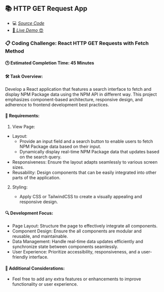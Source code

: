 ## 📚 HTTP GET Request App

- 💻 [_Source Code_](/src/Projects/Http-Get-Request/)
- [🚀 _Live Demo_ 😍](https://reactjs-projects-app.netlify.app/http-get-request)

### 📋 Coding Challenge: React HTTP GET Requests with Fetch Method

#### 🕒 Estimated Completion Time: 45 Minutes

#### 🛠️ Task Overview:

Develop a React application that features a search interface to fetch and display NPM Package data using the NPM API in different way. This project emphasizes component-based architecture, responsive design, and adherence to frontend development best practices.

#### 📌 Requirements:

1. View Page:

- Layout:
  - Provide an input field and a search button to enable users to fetch NPM Package data based on their input.
  - Dynamically display real-time NPM Package data that updates based on the search query.
- Responsiveness: Ensure the layout adapts seamlessly to various screen sizes.
- Reusability: Design components that can be easily integrated into other parts of the application.

2. Styling:

   - Apply CSS or TailwindCSS to create a visually appealing and responsive design.

#### 🔍 Development Focus:

- Page Layout: Structure the page to effectively integrate all components.
- Component Design: Ensure the all components are modular and reusable, and maintainable.
- Data Management: Handle real-time data updates efficiently and synchronize state between components seamlessly.
- User Experience: Prioritize accessibility, responsiveness, and a user-friendly interface.

#### 🌟 Additional Considerations:

- Feel free to add any extra features or enhancements to improve functionality or user experience.
